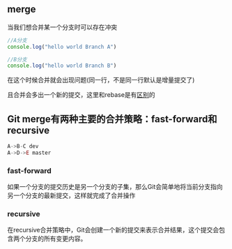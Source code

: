 ## merge 
当我们想合并某一个分支时可以存在冲突


```js 
//A分支
console.log("hello world Branch A")
```
```js
//B分支
console.log("hello world Branch B")
```

在这个时候合并就会出现问题(同一行，不是同一行默认是增量提交了)

且合并会多出一个新的提交，这里和rebase是有[区别](https://zhuanlan.zhihu.com/p/57872388)的


 ## Git merge有两种主要的合并策略：fast-forward和recursive
```js
A->B-C dev
A->D->E master

```


### fast-forward

如果一个分支的提交历史是另一个分支的子集，那么Git会简单地将当前分支指向另一个分支的最新提交，这样就完成了合并操作


### recursive

在recursive合并策略中，Git会创建一个新的提交来表示合并结果，这个提交会包含两个分支的所有变更内容。